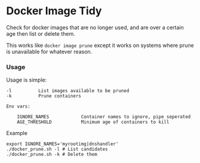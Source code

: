 Docker Image Tidy
===================

Check for docker images that are no longer used, and are over a certain age then list or delete them.

This works like `docker image prune` except it works on systems where prune is unavailable for whatever reason.



### Usage

Usage is simple:

    -l          List images available to be pruned
    -k          Prune containers

    Env vars:

        IGNORE_NAMES            Container names to ignore, pipe seperated
        AGE_THRESHOLD           Minimum age of containers to kill


Example

    export IGNORE_NAMES='myrootimg|dnshandler'
    ./docker_prune.sh -l # List candidates
    ./docker_prune.sh -k # Delete them
